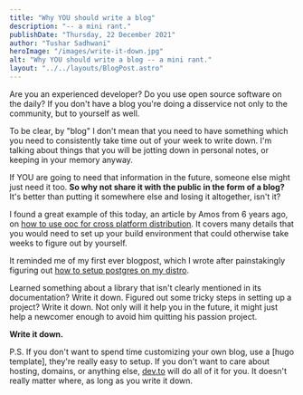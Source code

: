 ```yaml
---
title: "Why YOU should write a blog"
description: "-- a mini rant."
publishDate: "Thursday, 22 December 2021"
author: "Tushar Sadhwani"
heroImage: "/images/write-it-down.jpg"
alt: "Why YOU should write a blog -- a mini rant."
layout: "../../layouts/BlogPost.astro"
---
```


Are you an experienced developer? Do you use open source software on the daily? If you don't have a blog you're doing a disservice not only to the community, but to yourself as well.

To be clear, by "blog" I don't mean that you need to have something which you need to consistently take time out of your week to write down. I'm talking about things that you will be jotting down in personal notes, or keeping in your memory anyway.

If YOU are going to need that information in the future, someone else might just need it too. **So why not share it with the public in the form of a blog?** It's better than putting it somewhere else and losing it altogether, isn't it?

I found a great example of this today, an article by Amos from 6 years ago, on [how to use ooc for cross platform distribution](https://fasterthanli.me/articles/game-distrib). It covers many details that you would need to set up your build environment that could otherwise take weeks to figure out by yourself.

It reminded me of my first ever blogpost, which I wrote after painstakingly figuring out [how to setup postgres on my distro](/post/setup-postgres).

Learned something about a library that isn't clearly mentioned in its documentation? Write it down. Figured out some tricky steps in setting up a project? Write it down. Not only will it help you in the future, it might just help a newcomer enough to avoid him quitting his passion project.

**Write it down.**

P.S. If you don't want to spend time customizing your own blog, use a [hugo template], they're really easy to setup. If you don't want to care about hosting, domains, or anything else, [dev.to](https://dev.to/) will do all of it for you. It doesn't really matter where, as long as you write it down.
